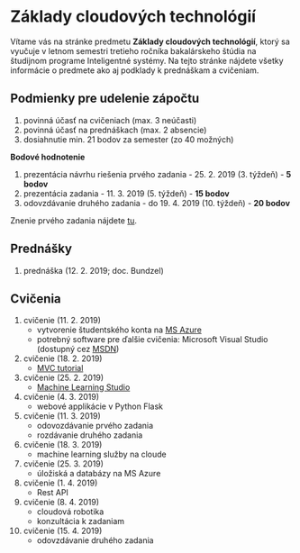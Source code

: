 # Základy cloudových technológií

Vítame vás na stránke predmetu **Základy cloudových technológií**, ktorý sa vyučuje v letnom semestri tretieho ročníka bakalárskeho štúdia na študijnom programe Inteligentné systémy. Na tejto stránke nájdete všetky informácie o predmete ako aj podklady k prednáškam a cvičeniam.

## Podmienky pre udelenie zápočtu
1. povinná účasť na cvičeniach (max. 3 neúčasti)
2. povinná účasť na prednáškach (max. 2 absencie)
3. dosiahnutie min. 21 bodov za semester (zo 40 možných)

**Bodové hodnotenie**

1. prezentácia návrhu riešenia prvého zadania - 25. 2. 2019 (3. týždeň) - **5 bodov**
2. prezentácia zadania - 11. 3. 2019 (5. týždeň) - **15 bodov**
3. odovzdávanie druhého zadania - do 19. 4. 2019 (10. týždeň) - **20 bodov**

Znenie prvého zadania nájdete [tu](https://github.com/ianmagyar/zct-course/blob/master/assignments/assignment1.md).

## Prednášky
1. prednáška (12. 2. 2019; doc. Bundzel)

## Cvičenia
1. cvičenie (11. 2. 2019)
    * vytvorenie študentského konta na [MS Azure](https://azure.microsoft.com/en-us/free/students/)
    * potrebný software pre ďalšie cvičenia: Microsoft Visual Studio (dostupný cez [MSDN](https://nastavenia.tuke.sk/msdn/postup))
2. cvičenie (18. 2. 2019)
	* [MVC tutorial](https://docs.microsoft.com/en-us/aspnet/mvc/overview/getting-started/introduction/)
3. cvičenie (25. 2. 2019)
	* [Machine Learning Studio](https://docs.microsoft.com/en-us/azure/machine-learning/studio/create-experiment)
4. cvičenie (4. 3. 2019)
	* webové applikácie v Python Flask
5. cvičenie (11. 3. 2019)
	* odovozdávanie prvého zadania
	* rozdávanie druhého zadania
6. cvičenie (18. 3. 2019)
	* machine learning služby na cloude
7. cvičenie (25. 3. 2019)
	* úložiská a databázy na MS Azure
8. cvičenie (1. 4. 2019)
	* Rest API
9. cvičenie (8. 4. 2019)
	* cloudová robotika
	* konzultácia k zadaniam
10. cvičenie (15. 4. 2019)
	* odovzdávanie druhého zadania